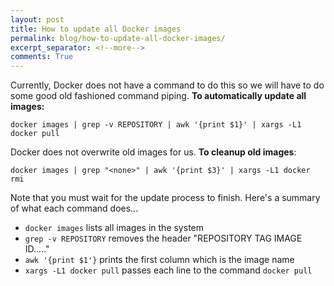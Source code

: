 ```yaml
---
layout: post
title: How to update all Docker images
permalink: blog/how-to-update-all-docker-images/
excerpt_separator: <!--more-->
comments: True
---
```


Currently, Docker does not have a command to do this so we will have to do some good old fashioned command piping. **To automatically update all images:**
```
docker images | grep -v REPOSITORY | awk '{print $1}' | xargs -L1 docker pull
```
Docker does not overwrite old images for us. **To cleanup old images**:
```
docker images | grep "<none>" | awk '{print $3}' | xargs -L1 docker rmi
```

<!--more-->

Note that you must wait for the update process to finish. Here's a summary of what each command does...

- `docker images` lists all images in the system
- `grep -v REPOSITORY` removes the header "REPOSITORY   TAG   IMAGE ID....."
- `awk '{print $1'}` prints the first column which is the image name
- `xargs -L1 docker pull` passes each line to the command `docker pull`

